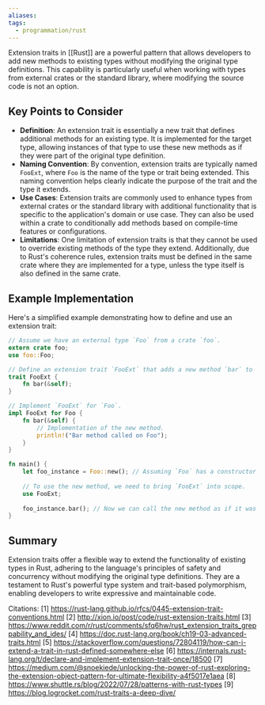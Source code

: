 ```yaml
---
aliases: 
tags:
  - programmation/rust
---
```

Extension traits in [[Rust]] are a powerful pattern that allows developers to add new methods to existing types without modifying the original type definitions. This capability is particularly useful when working with types from external crates or the standard library, where modifying the source code is not an option. 

## Key Points to Consider

- **Definition**: An extension trait is essentially a new trait that defines additional methods for an existing type. It is implemented for the target type, allowing instances of that type to use these new methods as if they were part of the original type definition.
- **Naming Convention**: By convention, extension traits are typically named `FooExt`, where `Foo` is the name of the type or trait being extended. This naming convention helps clearly indicate the purpose of the trait and the type it extends.
- **Use Cases**: Extension traits are commonly used to enhance types from external crates or the standard library with additional functionality that is specific to the application's domain or use case. They can also be used within a crate to conditionally add methods based on compile-time features or configurations.
- **Limitations**: One limitation of extension traits is that they cannot be used to override existing methods of the type they extend. Additionally, due to Rust's coherence rules, extension traits must be defined in the same crate where they are implemented for a type, unless the type itself is also defined in the same crate.
## Example Implementation

Here's a simplified example demonstrating how to define and use an extension trait:

```rust
// Assume we have an external type `Foo` from a crate `foo`.
extern crate foo;
use foo::Foo;

// Define an extension trait `FooExt` that adds a new method `bar` to `Foo`.
trait FooExt {
    fn bar(&self);
}

// Implement `FooExt` for `Foo`.
impl FooExt for Foo {
    fn bar(&self) {
        // Implementation of the new method.
        println!("Bar method called on Foo");
    }
}

fn main() {
    let foo_instance = Foo::new(); // Assuming `Foo` has a constructor `new`.
    
    // To use the new method, we need to bring `FooExt` into scope.
    use FooExt;
    
    foo_instance.bar(); // Now we can call the new method as if it was part of `Foo`.
}
```

## Summary

Extension traits offer a flexible way to extend the functionality of existing types in Rust, adhering to the language's principles of safety and concurrency without modifying the original type definitions. They are a testament to Rust's powerful type system and trait-based polymorphism, enabling developers to write expressive and maintainable code.

Citations:
[1] https://rust-lang.github.io/rfcs/0445-extension-trait-conventions.html
[2] http://xion.io/post/code/rust-extension-traits.html
[3] https://www.reddit.com/r/rust/comments/sfq6hw/rust_extension_traits_greppability_and_ides/
[4] https://doc.rust-lang.org/book/ch19-03-advanced-traits.html
[5] https://stackoverflow.com/questions/72804119/how-can-i-extend-a-trait-in-rust-defined-somewhere-else
[6] https://internals.rust-lang.org/t/declare-and-implement-extension-trait-once/18500
[7] https://medium.com/@snoekiede/unlocking-the-power-of-rust-exploring-the-extension-object-pattern-for-ultimate-flexibility-a4f5017e1aea
[8] https://www.shuttle.rs/blog/2022/07/28/patterns-with-rust-types
[9] https://blog.logrocket.com/rust-traits-a-deep-dive/